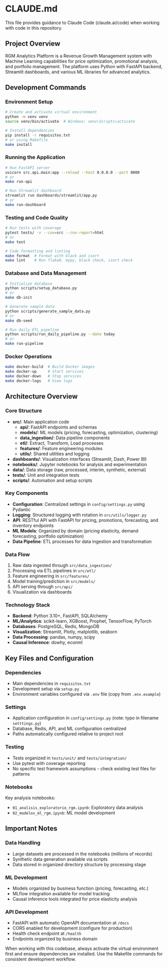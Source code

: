 # CLAUDE.md

This file provides guidance to Claude Code (claude.ai/code) when working with code in this repository.

## Project Overview

RGM Analytics Platform is a Revenue Growth Management system with Machine Learning capabilities for price optimization, promotional analysis, and portfolio management. The platform uses Python with FastAPI backend, Streamlit dashboards, and various ML libraries for advanced analytics.

## Development Commands

### Environment Setup
```bash
# Create and activate virtual environment
python -m venv venv
source venv/bin/activate  # Windows: venv\Scripts\activate

# Install dependencies
pip install -r requisitos.txt
# or using Makefile
make install
```

### Running the Application
```bash
# Run FastAPI server
uvicorn src.api.main:app --reload --host 0.0.0.0 --port 8000
# or
make run-api

# Run Streamlit dashboard
streamlit run dashboards/streamlit/app.py
# or
make run-dashboard
```

### Testing and Code Quality
```bash
# Run tests with coverage
pytest tests/ -v --cov=src --cov-report=html
# or
make test

# Code formatting and linting
make format  # Format with black and isort
make lint    # Run flake8, mypy, black check, isort check
```

### Database and Data Management
```bash
# Initialize database
python scripts/setup_database.py
# or
make db-init

# Generate sample data
python scripts/generate_sample_data.py
# or
make db-seed

# Run daily ETL pipeline
python scripts/run_daily_pipeline.py --date today
# or
make run-pipeline
```

### Docker Operations
```bash
make docker-build  # Build Docker images
make docker-up     # Start services
make docker-down   # Stop services
make docker-logs   # View logs
```

## Architecture Overview

### Core Structure
- **src/**: Main application code
  - **api/**: FastAPI endpoints and schemas
  - **models/**: ML models (pricing, forecasting, optimization, clustering)
  - **data_ingestion/**: Data pipeline components
  - **etl/**: Extract, Transform, Load processes
  - **features/**: Feature engineering modules
  - **utils/**: Shared utilities and logging
- **dashboards/**: Visualization interfaces (Streamlit, Dash, Power BI)
- **notebooks/**: Jupyter notebooks for analysis and experimentation
- **data/**: Data storage (raw, processed, interim, synthetic, external)
- **tests/**: Unit and integration tests
- **scripts/**: Automation and setup scripts

### Key Components
- **Configuration**: Centralized settings in `config/settings.py` using Pydantic
- **Logging**: Structured logging with rotation in `src/utils/logger.py`
- **API**: RESTful API with FastAPI for pricing, promotions, forecasting, and inventory endpoints
- **ML Models**: Organized by domain (pricing elasticity, demand forecasting, portfolio optimization)
- **Data Pipeline**: ETL processes for data ingestion and transformation

### Data Flow
1. Raw data ingested through `src/data_ingestion/`
2. Processing via ETL pipelines in `src/etl/`
3. Feature engineering in `src/features/`
4. Model training/prediction in `src/models/`
5. API serving through `src/api/`
6. Visualization via dashboards

### Technology Stack
- **Backend**: Python 3.10+, FastAPI, SQLAlchemy
- **ML/Analytics**: scikit-learn, XGBoost, Prophet, TensorFlow, PyTorch
- **Databases**: PostgreSQL, Redis, MongoDB
- **Visualization**: Streamlit, Plotly, matplotlib, seaborn
- **Data Processing**: pandas, numpy, scipy
- **Causal Inference**: dowhy, econml

## Key Files and Configuration

### Dependencies
- Main dependencies in `requisitos.txt`
- Development setup via `setup.py`
- Environment variables configured via `.env` file (copy from `.env.example`)

### Settings
- Application configuration in `config/settings.py` (note: typo in filename `setttings.py`)
- Database, Redis, API, and ML configuration centralized
- Paths automatically configured relative to project root

### Testing
- Tests organized in `tests/unit/` and `tests/integration/`
- Use pytest with coverage reporting
- No specific test framework assumptions - check existing test files for patterns

### Notebooks
Key analysis notebooks:
- `01_analisis_exploratorio_rgm.ipynb`: Exploratory data analysis
- `02_modelos_ml_rgm.ipynb`: ML model development

## Important Notes

### Data Handling
- Large datasets are processed in the notebooks (millions of records)
- Synthetic data generation available via scripts
- Data stored in organized directory structure by processing stage

### ML Development
- Models organized by business function (pricing, forecasting, etc.)
- MLflow integration available for model tracking
- Causal inference tools integrated for price elasticity analysis

### API Development
- FastAPI with automatic OpenAPI documentation at `/docs`
- CORS enabled for development (configure for production)
- Health check endpoint at `/health`
- Endpoints organized by business domain

When working with this codebase, always activate the virtual environment first and ensure dependencies are installed. Use the Makefile commands for consistent development workflow.